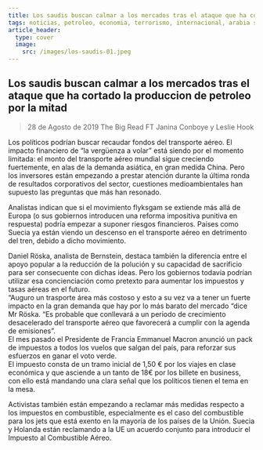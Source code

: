 ```yaml
---
title: Los saudis buscan calmar a los mercados tras el ataque que ha cortado la produccion de petroleo por la mitad
tags: noticias, petroleo, economia, terrorismo, internacional, arabia saudi
article_header:
  type: cover
  image:
    src: /images/los-saudis-01.jpeg
---
```


## Los saudis buscan calmar a los mercados tras el ataque que ha cortado la produccion de petroleo por la mitad

>28 de Agosto de 2019
>The Big Read FT
>Janina Conboye y Leslie Hook 

Los políticos podrían buscar recaudar fondos del transporte aéreo.
El impacto financiero de “la vergüenza a volar” está siendo por el momento limitada: el monto del transporte aéreo mundial sigue creciendo fuertemente, en alas de la demanda asiática, en gran medida China. Pero los inversores están empezando a prestar atención durante la última ronda de resultados corporativos del sector, cuestiones medioambientales han supuesto las preguntas que más han resonado.

Analistas indican que si el movimiento flyksgam se extiende más allá de Europa (o sus gobiernos introducen una reforma impositiva punitiva en respuesta) podría empezar a suponer riesgos financieros. Países como Suecia ya están viendo un descenso en el transporte aéreo en detrimento del tren, debido a dicho movimiento.   

Daniel Röska, analista de Bernstein, destaca también la diferencia entre el apoyo popular a la reducción de la polución y su capacidad de sacrificio para ser consecuente con dichas ideas. Pero los gobiernos todavía podrían utilizar esa concienciación como pretexto para aumentar los impuestos y tasas aéreas en el futuro.    
“Auguro un trasporte área más costoso y esto a su vez va a tener un fuerte impacto en la gran demanda que hay por lo más barato del mercado “dice Mr Röska. “Es probable que conllevará a un periodo de crecimiento desacelerado del transporte aéreo que favorecerá a cumplir con la agenda de emisiones”.   
El mes pasado el Presidente de Francia Emmanuel Macron anunció un pack de impuestos a todos los vuelos que salgan del país, para reforzar sus esfuerzos en ganar el voto verde.    
El impuesto consta de un tramo inicial de 1,50 € por los viajes en clase económica y que asciende a un tanto de 18€ por los billete en business, con ello está mandando una clara señal que los políticos tienen el tema en la mesa.    

Activistas también están empezando a reclamar más medidas respecto a los impuestos en combustible, especialmente es el caso del combustible para los jets que está exento en la mayoría de los países de la Unión. Suecia y Holanda están reclamando a la UE un acuerdo conjunto para introducir el Impuesto al Combustible Aéreo.    

